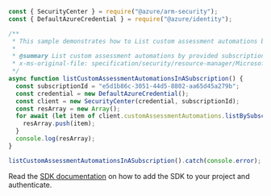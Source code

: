 ```javascript
const { SecurityCenter } = require("@azure/arm-security");
const { DefaultAzureCredential } = require("@azure/identity");

/**
 * This sample demonstrates how to List custom assessment automations by provided subscription
 *
 * @summary List custom assessment automations by provided subscription
 * x-ms-original-file: specification/security/resource-manager/Microsoft.Security/preview/2021-07-01-preview/examples/CustomAssessmentAutomations/customAssessmentAutomationListBySubscription_example.json
 */
async function listCustomAssessmentAutomationsInASubscription() {
  const subscriptionId = "e5d1b86c-3051-44d5-8802-aa65d45a279b";
  const credential = new DefaultAzureCredential();
  const client = new SecurityCenter(credential, subscriptionId);
  const resArray = new Array();
  for await (let item of client.customAssessmentAutomations.listBySubscription()) {
    resArray.push(item);
  }
  console.log(resArray);
}

listCustomAssessmentAutomationsInASubscription().catch(console.error);
```

Read the [SDK documentation](https://github.com/Azure/azure-sdk-for-js/blob/%40azure%2Farm-security_5.0.0/sdk/security/arm-security/README.md) on how to add the SDK to your project and authenticate.

